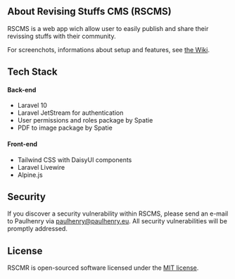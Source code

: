 
## About Revising Stuffs CMS (RSCMS)

RSCMS is a web app wich allow user to easily publish and share their revissing stuffs with their community.

For screenchots, informations about setup and features, see [the Wiki](https://github.com/paulhenry46/revising-stuffs-CMS/wiki).

## Tech Stack
#### Back-end
- Laravel 10
- Laravel JetStream for authentication
- User permissions and roles package by Spatie
- PDF to image package by Spatie
#### Front-end
- Tailwind CSS with DaisyUI components
- Laravel Livewire
- Alpine.js

## Security
If you discover a security vulnerability within RSCMS, please send an e-mail to Paulhenry via [paulhenry@paulhenry.eu](mailto:paulhenry@paulhenry.eu). All security vulnerabilities will be promptly addressed.

## License
RSCMR is open-sourced software licensed under the [MIT license](https://opensource.org/licenses/MIT).

